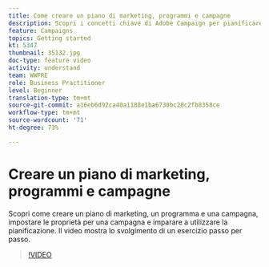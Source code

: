 ```yaml
---
title: Come creare un piano di marketing, programmi e campagne
description: Scopri i concetti chiave di Adobe Campaign per pianificare, eseguire e misurare in modo efficace le campagne di marketing su più canali.
feature: Campaigns
topics: Getting started
kt: 5347
thumbnail: 35132.jpg
doc-type: feature video
activity: understand
team: WWFRE
role: Business Practitioner
level: Beginner
translation-type: tm+mt
source-git-commit: a16eb6d92ca40a1188e1ba6730bc28c2fb8358ce
workflow-type: tm+mt
source-wordcount: '71'
ht-degree: 73%

---
```



# Creare un piano di marketing, programmi e campagne

Scopri come creare un piano di marketing, un programma e una campagna, impostare le proprietà per una campagna e imparare a utilizzare la pianificazione.
Il video mostra lo svolgimento di un esercizio passo per passo.

>[!VIDEO](https://video.tv.adobe.com/v/35132?quality=12)
